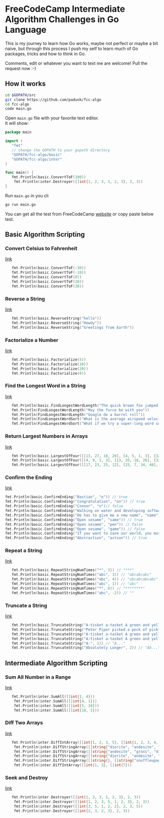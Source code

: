 # FreeCodeCamp Intermediate Algorithm Challenges in Go Language
This is my journey to learn how Go works, maybe not perfect or maybe a bit naive, but through this process I push my self to learn much of Go packages, tricks and how to think in Go.

Comments, edit or whatever you want to text me are welcome!
Pull the request now :-)

## How it works
```sh
cd $GOPATH/src
git clone https://github.com/padunk/fcc-algo
cd fcc-algo
code main.go
```

Open `main.go` file with your favorite text editor.<br>
It will show:
```go
package main

import (
   "fmt"
   // change the GOPATH to your gopath directory
   "GOPATH/fcc-algo/basic"
   "GOPATH/fcc-algo/inter"
)

func main() {
   fmt.Println(basic.ConvertToF(100))
	fmt.Println(inter.Destroyer([]int{1, 2, 3, 1, 2, 3}, 2, 3))
}
```

Run `main.go` in you cli
```sh
go run main.go
```

You can get all the test from FreeCodeCamp [website](https://learn.freecodecamp.org) or copy paste below test.

## Basic Algorithm Scripting

### Convert Celsius to Fahrenheit
[link](https://learn.freecodecamp.org/javascript-algorithms-and-data-structures/basic-algorithm-scripting/convert-celsius-to-fahrenheit)
```go
   fmt.Println(basic.ConvertToF(-30))
   fmt.Println(basic.ConvertToF(-10))
   fmt.Println(basic.ConvertToF(0))
   fmt.Println(basic.ConvertToF(20))
   fmt.Println(basic.ConvertToF(30))
```

### Reverse a String
[link](https://learn.freecodecamp.org/javascript-algorithms-and-data-structures/basic-algorithm-scripting/reverse-a-string)
```go
   fmt.Println(basic.ReverseString("hello"))
   fmt.Println(basic.ReverseString("Howdy"))
   fmt.Println(basic.ReverseString("Greetings from Earth"))
```

### Factorialize a Number
[link](https://learn.freecodecamp.org/javascript-algorithms-and-data-structures/basic-algorithm-scripting/factorialize-a-number)
```go
   fmt.Println(basic.Factorialize(5))
   fmt.Println(basic.Factorialize(10))
   fmt.Println(basic.Factorialize(20))
   fmt.Println(basic.Factorialize(0))
```

### Find the Longest Word in a String
[link](https://learn.freecodecamp.org/javascript-algorithms-and-data-structures/basic-algorithm-scripting/find-the-longest-word-in-a-string)
```go
   fmt.Println(basic.FindLongestWordLength("The quick brown fox jumped over the lazy dog"))
   fmt.Println(FindLongestWordLength("May the force be with you"))
   fmt.Println(FindLongestWordLength("Google do a barrel roll"))
   fmt.Println(FindLongestWordSort("What is the average airspeed velocity of an unladen swallow"))
   fmt.Println(FindLongestWordSort("What if we try a super-long word such as otorhinolaryngology"))
```

### Return Largest Numbers in Arrays
[link](https://learn.freecodecamp.org/javascript-algorithms-and-data-structures/basic-algorithm-scripting/return-largest-numbers-in-arrays)
```go
   fmt.Println(basic.LargestOfFour([[13, 27, 18, 26], [4, 5, 1, 3], [32, 35, 37, 39], [1000, 1001, 857, 1]])) // [27, 5, 39, 1001]
   fmt.Println(basic.LargestOfFour([[4, 9, 1, 3], [13, 35, 18, 26], [32, 35, 97, 39], [1000000, 1001, 857, 1]])) // [9, 35, 97, 1000000]
   fmt.Println(basic.LargestOfFour([[17, 23, 25, 12], [25, 7, 34, 48], [4, -10, 18, 21], [-72, -3, -17, -10]])) // [25, 48, 21, -3]
```

### Confirm the Ending
[link](https://learn.freecodecamp.org/javascript-algorithms-and-data-structures/basic-algorithm-scripting/confirm-the-ending)
```go
fmt.Println(basic.ConfirmEnding("Bastian", "n")) // true
fmt.Println(basic.ConfirmEnding("Congratulation", "on")) // true
fmt.Println(basic.ConfirmEnding("Connor", "n")// false
fmt.Println(basic.ConfirmEnding("Walking on water and developing software from a specification are easy if both are frozen", "specification")) // false
fmt.Println(basic.ConfirmEnding("He has to give me a new name", "name")) // true
fmt.Println(basic.ConfirmEnding("Open sesame", "same")) // true
fmt.Println(basic.ConfirmEnding("Open sesame", "pen")) // false
fmt.Println(basic.ConfirmEnding("Open sesame", "game")) // false
fmt.Println(basic.ConfirmEnding("If you want to save our world, you must hurry. We dont know how much longer we can withstand the nothing", "mountain")) // false
fmt.Println(basic.ConfirmEnding("Abstraction", "action")) // true
```

### Repeat a String
[link](https://learn.freecodecamp.org/javascript-algorithms-and-data-structures/basic-algorithm-scripting/repeat-a-string-repeat-a-string)
```go
   fmt.Println(basic.RepeatStringNumTimes("*", 3)) // "***"
   fmt.Println(basic.RepeatStringNumTimes("abc", 3)) // "abcabcabc"
   fmt.Println(basic.RepeatStringNumTimes("abc", 4)) // "abcabcabcabc"
   fmt.Println(basic.RepeatStringNumTimes("abc", 1)) // "abc"
   fmt.Println(basic.RepeatStringNumTimes("*", 8)) // "********"
   fmt.Println(basic.RepeatStringNumTimes("abc", -2)) // ""
```

### Truncate a String
[link](https://learn.freecodecamp.org/javascript-algorithms-and-data-structures/basic-algorithm-scripting/truncate-a-string)
```go
   fmt.Println(basic.TruncateString("A-tisket a-tasket A green and yellow basket", 8)) // "A-tisket..."
   fmt.Println(basic.TruncateString("Peter Piper picked a peck of pickled peppers", 11)) // "Peter Piper..."
   fmt.Println(basic.TruncateString("A-tisket a-tasket A green and yellow basket", len("A-tisket a-tasket A green and yellow basket"))) //  "A-tisket a-tasket A green and yellow basket"
   fmt.Println(basic.TruncateString("A-tisket a-tasket A green and yellow basket", len("A-tisket a-tasket A green and yellow basket") + 2)) // "A-tisket a-tasket A green and yellow basket"
   fmt.Println(basic.TruncateString("A-", 1)) // "A..."
   fmt.Println(basic.TruncateString("Absolutely Longer", 2)) // "Ab..."
```

## Intermediate Algorithm Scripting

### Sum All Number in a Range
[link]()
```go
   fmt.Println(inter.SumAll([]int{1, 4}))
	fmt.Println(inter.SumAll([]int{4, 1}))
	fmt.Println(inter.SumAll([]int{5, 10}))
	fmt.Println(inter.SumAll([]int{10, 5}))
```

### Diff Two Arrays
[link]()
```go
   fmt.Println(inter.DiffIntArray([]int{1, 2, 3, 5}, []int{1, 2, 3, 4, 5}))
	fmt.Println(inter.DiffStringArray([]string{"diorite", "andesite", "grass", "dirt", "pink wool", "dead shrub"}, []string{"diorite", "andesite", "grass", "dirt", "dead shrub"}))
	fmt.Println(inter.DiffStringArray([]string{"andesite", "grass", "dirt", "pink wool", "dead shrub"}, []string{"diorite", "andesite", "grass", "dirt", "dead shrub"}))
	fmt.Println(inter.DiffStringArray([]string{"diorite", "andesite", "grass", "dirt", "dead shrub"}, []string{"diorite", "andesite", "grass", "dirt", "dead shrub"}))
	fmt.Println(inter.DiffStringArray([]string{}, []string{"snuffleupagus", "cookie monster", "elmo"}))
	fmt.Println(inter.DiffIntArray([]int{1, 3}, []int{7}))
```

### Seek and Destroy
[link]()
```go
   fmt.Println(inter.Destroyer([]int{1, 2, 3, 1, 2, 3}, 2, 3))
	fmt.Println(inter.Destroyer([]int{1, 2, 3, 5, 1, 2, 3}, 2, 3))
	fmt.Println(inter.Destroyer([]int{3, 5, 1, 2, 2}, 2, 3, 5))
	fmt.Println(inter.Destroyer([]int{2, 3, 2, 3}, 2, 3))
```
